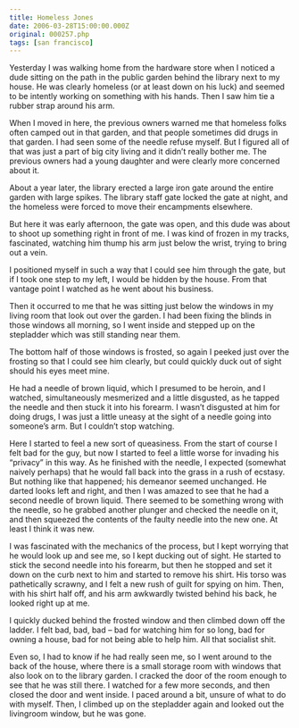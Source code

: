 ```yaml
---
title: Homeless Jones
date: 2006-03-28T15:00:00.000Z
original: 000257.php
tags: [san francisco]
---
```


Yesterday I was walking home from the hardware store when I noticed a dude sitting on the path in the public garden behind the library next to my house. He was clearly homeless (or at least down on his luck) and seemed to be intently working on something with his hands. Then I saw him tie a rubber strap around his arm.

When I moved in here, the previous owners warned me that homeless folks often camped out in that garden, and that people sometimes did drugs in that garden. I had seen some of the needle refuse myself. But I figured all of that was just a part of big city living and it didn’t really bother me. The previous owners had a young daughter and were clearly more concerned about it.

About a year later, the library erected a large iron gate around the entire garden with large spikes. The library staff gate locked the gate at night, and the homeless were forced to move their encampments elsewhere.

But here it was early afternoon, the gate was open, and this dude was about to shoot up something right in front of me. I was kind of frozen in my tracks, fascinated, watching him thump his arm just below the wrist, trying to bring out a vein.

I positioned myself in such a way that I could see him through the gate, but if I took one step to my left, I would be hidden by the house. From that vantage point I watched as he went about his business.

Then it occurred to me that he was sitting just below the windows in my living room that look out over the garden. I had been fixing the blinds in those windows all morning, so I went inside and stepped up on the stepladder which was still standing near them.

The bottom half of those windows is frosted, so again I peeked just over the frosting so that I could see him clearly, but could quickly duck out of sight should his eyes meet mine.

He had a needle of brown liquid, which I presumed to be heroin, and I watched, simultaneously mesmerized and a little disgusted, as he tapped the needle and then stuck it into his forearm. I wasn’t disgusted at him for doing drugs, I was just a little uneasy at the sight of a needle going into someone’s arm. But I couldn’t stop watching.

Here I started to feel a new sort of queasiness. From the start of course I felt bad for the guy, but now I started to feel a little worse for invading his “privacy” in this way. As he finished with the needle, I expected (somewhat naively perhaps) that he would fall back into the grass in a rush of ecstasy. But nothing like that happened; his demeanor seemed unchanged. He darted looks left and right, and then I was amazed to see that he had a second needle of brown liquid. There seemed to be something wrong with the needle, so he grabbed another plunger and checked the needle on it, and then squeezed the contents of the faulty needle into the new one. At least I think it was new.

I was fascinated with the mechanics of the process, but I kept worrying that he would look up and see me, so I kept ducking out of sight. He started to stick the second needle into his forearm, but then he stopped and set it down on the curb next to him and started to remove his shirt. His torso was pathetically scrawny, and I felt a new rush of guilt for spying on him. Then, with his shirt half off, and his arm awkwardly twisted behind his back, he looked right up at me.

I quickly ducked behind the frosted window and then climbed down off the ladder. I felt bad, bad, bad – bad for watching him for so long, bad for owning a house, bad for not being able to help him. All that socialist shit.

Even so, I had to know if he had really seen me, so I went around to the back of the house, where there is a small storage room with windows that also look on to the library garden. I cracked the door of the room enough to see that he was still there. I watched for a few more seconds, and then closed the door and went inside. I paced around a bit, unsure of what to do with myself. Then, I climbed up on the stepladder again and looked out the livingroom window, but he was gone.

